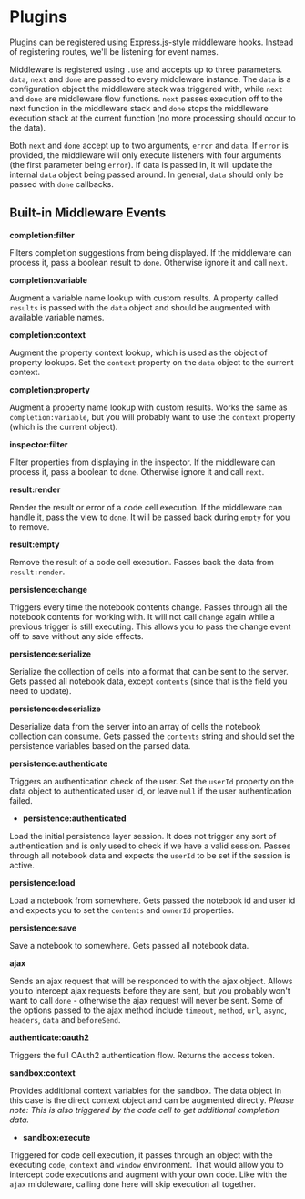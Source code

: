 # Plugins

Plugins can be registered using Express.js-style middleware hooks. Instead of registering routes, we'll be listening for event names.

Middleware is registered using `.use` and accepts up to three parameters. `data`, `next` and `done` are passed to every middleware instance. The `data` is a configuration object the middleware stack was triggered with, while `next` and `done` are middleware flow functions. `next` passes execution off to the next function in the middleware stack and `done` stops the middleware execution stack at the current function (no more processing should occur to the data).

Both `next` and `done` accept up to two arguments, `error` and `data`. If `error` is provided, the middleware will only execute listeners with four arguments (the first parameter being `error`). If data is passed in, it will update the internal `data` object being passed around. In general, `data` should only be passed with `done` callbacks.

## Built-in Middleware Events

**completion:filter**

Filters completion suggestions from being displayed. If the middleware can process it, pass a boolean result to `done`. Otherwise ignore it and call `next`.

**completion:variable**

Augment a variable name lookup with custom results. A property called `results` is passed with the `data` object and should be augmented with available variable names.

**completion:context**

Augment the property context lookup, which is used as the object of property lookups. Set the `context` property on the `data` object to the current context.

**completion:property**

Augment a property name lookup with custom results. Works the same as `completion:variable`, but you will probably want to use the `context` property (which is the current object).

**inspector:filter**

Filter properties from displaying in the inspector. If the middleware can process it, pass a boolean to `done`. Otherwise ignore it and call `next`.

**result:render**

Render the result or error of a code cell execution. If the middleware can handle it, pass the view to `done`. It will be passed back during `empty` for you to remove.

**result:empty**

Remove the result of a code cell execution. Passes back the data from `result:render`.

**persistence:change**

Triggers every time the notebook contents change. Passes through all the notebook contents for working with. It will not call `change` again while a previous trigger is still executing. This allows you to pass the change event off to save without any side effects.

**persistence:serialize**

Serialize the collection of cells into a format that can be sent to the server. Gets passed all notebook data, except `contents` (since that is the field you need to update).

**persistence:deserialize**

Deserialize data from the server into an array of cells the notebook collection can consume. Gets passed the `contents` string and should set the persistence variables based on the parsed data.

**persistence:authenticate**

Triggers an authentication check of the user. Set the `userId` property on the data object to authenticated user id, or leave `null` if the user authentication failed.

* **persistence:authenticated**

Load the initial persistence layer session. It does not trigger any sort of authentication and is only used to check if we have a valid session. Passes through all notebook data and expects the `userId` to be set if the session is active.

**persistence:load**

Load a notebook from somewhere. Gets passed the notebook id and user id and expects you to set the `contents` and `ownerId` properties.

**persistence:save**

Save a notebook to somewhere. Gets passed all notebook data.

**ajax**

Sends an ajax request that will be responded to with the ajax object. Allows you to intercept ajax requests before they are sent, but you probably won't want to call `done` - otherwise the ajax request will never be sent. Some of the options passed to the ajax method include `timeout`, `method`, `url`, `async`, `headers`, `data` and `beforeSend`.

**authenticate:oauth2**

Triggers the full OAuth2 authentication flow. Returns the access token.

**sandbox:context**

Provides additional context variables for the sandbox. The data object in this case is the direct context object and can be augmented directly. *Please note: This is also triggered by the code cell to get additional completion data.*

* **sandbox:execute**

Triggered for code cell execution, it passes through an object with the executing `code`, `context` and `window` environment. That would allow you to intercept code executions and augment with your own code. Like with the `ajax` middleware, calling `done` here will skip execution all together.

